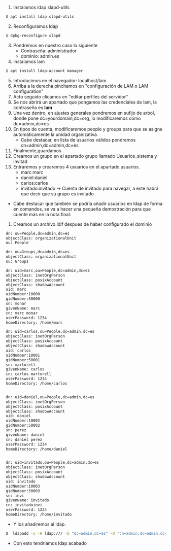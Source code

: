1. Instalamos ldap slapd-utils
```bash
$ apt install ldap slapd-utils
```
2. Reconfiguramos ldap
```bash
$ dpkg-reconfigure slapd
```
3. Pondremos en nuestro caso lo siguiente
	- Contraseña: administrador
	- dominio: admin.es
4. Instalamos lam
```bash
$ apt install ldap-account manager
```

5. Introducimos en el navegador: localhost/lam
6. Arriba a la derecha pinchamos en "configuración de LAM o LAM configuration"
7. Acto seguido clicamos en "editar perfiles del servidor"
8. Se nos abrirá un apartado que pongamos las credenciales de lam, la contraseña es **lam**
9. Una vez dentro, en ajustes generales pondremos en sufijo de arbol, donde pone dc=yourdomain,dc=org, lo modificaremos como dc=admin,dc=es
10. En tipos de cuenta,  modificaremos people y groups para que se asigne automáticamente la unidad organizativa.
	- Cabe destacar, en lista de usuarios válidos pondremos cn=admin,dc=admin,dc=es
11.  Finalmente,guardamos
12. Creamos un grupo en el apartado grupo llamado Usuarios_sistema y invitad
13. Entraremos y crearemos 4 usuarios en el apartado usuarios.
	- marc:marc
	- daniel:daniel
	- carlos:carlos
	- invitado:invitado -> Cuenta de invitado para navegar, a este habrá que decir que su grupo es invitado

- Cabe destacar que también se podría añadir usuarios en ldap de forma en comandos, se va a hacer una pequeña demostración para que cuente más en la nota final:

1. Creamos un archivo.ldif despues de haber configurado el dominio

```bash
dn: ou=People,dc=admin,dc=es
objectClass: organizationalUnit
ou: People

dn: ou=Groups,dc=admin,dc=es
objectClass: organizationalUnit
ou: Groups

dn: uid=marc,ou=People,dc=admin,dc=es
objectClass: inetOrgPerson
objectClass: posixAccount
objectClass: shadowAccount
uid: marc
uidNumber:10000
gidNumber:50000
sn: monar
givenName: marc
cn: marc monar
userPassword: 1234
homeDirectory: /home/marc

dn: uid=carlos,ou=People,dc=admin,dc=es
objectClass: inetOrgPerson
objectClass: posixAccount
objectClass: shadowAccount
uid: carlos
uidNumber:10001
gidNumber:50001
sn: martorell
givenName: carlos
cn: carlos martorell
userPassword: 1234
homeDirectory: /home/carlos


dn: uid=daniel,ou=People,dc=admin,dc=es
objectClass: inetOrgPerson
objectClass: posixAccount
objectClass: shadowAccount
uid: daniel
uidNumber:10002
gidNumber:50002
sn: perez
givenName: daniel
cn: daniel perez
userPassword: 1234
homeDirectory: /home/daniel


dn: uid=invitado,ou=People,dc=admin,dc=es
objectClass: inetOrgPerson
objectClass: posixAccount
objectClass: shadowAccount
uid: invitado
uidNumber:10003
gidNumber:50003
sn: invi
givenName: invitado
cn: invitadoinvi
userPassword: 1234
homeDirectory: /home/invitado
```

- Y los añadiremos al ldap.

```bash
$  ldapadd -x -H ldap:/// -b "dc=admin,dc=es" -D "cn=admin,dc=admin,dc=es" -w administrador -f base.lidf 
```

- Con esto tendriamos ldap acabado